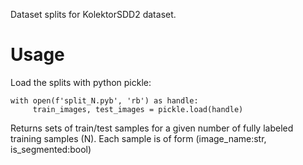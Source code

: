 Dataset splits for KolektorSDD2 dataset.

# Usage

Load the splits with python pickle:

    with open(f'split_N.pyb', 'rb') as handle:
         train_images, test_images = pickle.load(handle)
        
Returns sets of train/test samples for a given number of fully labeled training samples (N).
Each sample is of form (image_name:str, is_segmented:bool)